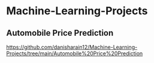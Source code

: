 # Machine-Learning-Projects

## Automobile Price Prediction
https://github.com/danisharain12/Machine-Learning-Projects/tree/main/Automobile%20Price%20Prediction
